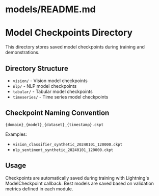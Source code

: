# models/README.md

# Model Checkpoints Directory

This directory stores saved model checkpoints during training and demonstrations.

## Directory Structure

- `vision/` - Vision model checkpoints
- `nlp/` - NLP model checkpoints
- `tabular/` - Tabular model checkpoints
- `timeseries/` - Time series model checkpoints

## Checkpoint Naming Convention

```
{domain}_{model}_{dataset}_{timestamp}.ckpt
```

Examples:

- `vision_classifier_synthetic_20240101_120000.ckpt`
- `nlp_sentiment_synthetic_20240101_120000.ckpt`

## Usage

Checkpoints are automatically saved during training with Lightning's ModelCheckpoint callback.
Best models are saved based on validation metrics defined in each module.
